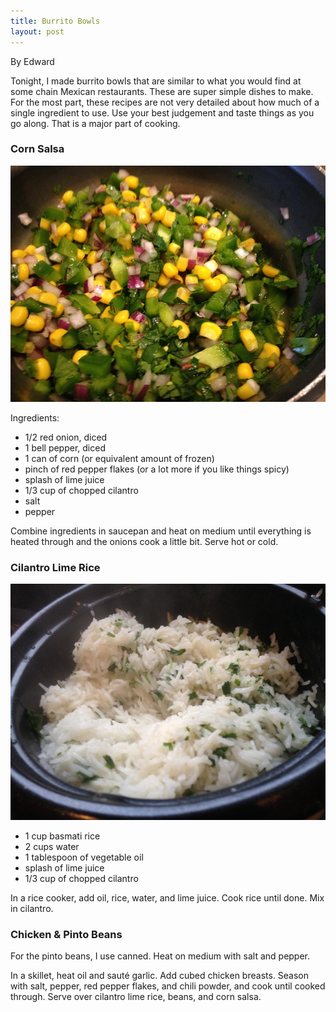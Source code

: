 ```yaml
---
title: Burrito Bowls
layout: post
---
```


By Edward

Tonight, I made burrito bowls that are similar to what you would find at
some chain Mexican restaurants. These are super simple dishes to make.
For the most part, these recipes are not very detailed about how much of
a single ingredient to use. Use your best judgement and taste things as
you go along. That is a major part of cooking.

### Corn Salsa

![file](/img/image-1399857053246.png)

Ingredients:

-   1/2 red onion, diced
-   1 bell pepper, diced
-   1 can of corn (or equivalent amount of frozen)
-   pinch of red pepper flakes (or a lot more if you like things spicy)
-   splash of lime juice
-   1/3 cup of chopped cilantro
-   salt
-   pepper

Combine ingredients in saucepan and heat on medium until everything is
heated through and the onions cook a little bit. Serve hot or cold.

### Cilantro Lime Rice

![file](/img/image-1399857056622.png)

-   1 cup basmati rice
-   2 cups water
-   1 tablespoon of vegetable oil
-   splash of lime juice
-   1/3 cup of chopped cilantro

In a rice cooker, add oil, rice, water, and lime juice. Cook rice until
done. Mix in cilantro.

### Chicken & Pinto Beans

For the pinto beans, I use canned. Heat on medium with salt and pepper.

In a skillet, heat oil and sauté garlic. Add cubed chicken breasts.
Season with salt, pepper, red pepper flakes, and chili powder, and cook
until cooked through. Serve over cilantro lime rice, beans, and corn
salsa.
